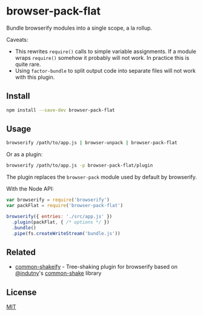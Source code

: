# browser-pack-flat

Bundle browserify modules into a single scope, a la rollup.

Caveats:

 - This rewrites `require()` calls to simple variable assignments.
   If a module wraps `require()` somehow it probably will not work.
   In practice this is quite rare.
 - Using `factor-bundle` to split output code into separate files will not work with this plugin.

## Install

```bash
npm install --save-dev browser-pack-flat
```

## Usage

```bash
browserify /path/to/app.js | browser-unpack | browser-pack-flat
```

Or as a plugin:

```bash
browserify /path/to/app.js -p browser-pack-flat/plugin
```

The plugin replaces the `browser-pack` module used by default by browserify.

With the Node API:

```js
var browserify = require('browserify')
var packFlat = require('browser-pack-flat')

browserify({ entries: './src/app.js' })
  .plugin(packFlat, { /* options */ })
  .bundle()
  .pipe(fs.createWriteStream('bundle.js'))
```

## Related

 * [common-shakeify](https://github.com/goto-bus-stop/common-shakeify) - Tree-shaking plugin for browserify based on [@indutny](https://github.com/indutny)'s [common-shake](https://github.com/indutny/common-shake) library

## License

[MIT](./LICENSE)

